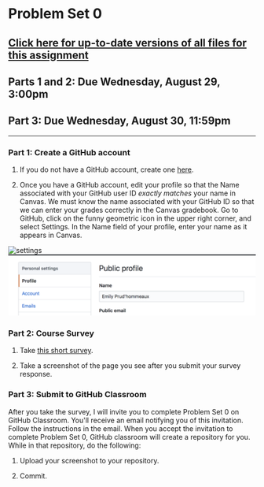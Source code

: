 # Problem Set 0
## [Click here for up-to-date versions of all files for this assignment](https://github.com/BC-CSCI-1102-F18-MW/ps0)

## Parts 1 and 2: Due Wednesday, August 29, 3:00pm
## Part 3: Due Wednesday, August 30, 11:59pm

---

### Part 1: Create a GitHub account
1. If you do not have a GitHub account, create one [here](https://github.com/join?source=header-home).

2. Once you have a GitHub account, edit your profile so that the Name associated with your GitHub user ID *exactly matches* your name in Canvas. We must know the name associated with your GitHub ID so that we can enter your grades correctly in the Canvas gradebook. Go to GitHub, click on the funny geometric icon in the upper right corner, and select Settings. In the Name field of your profile, enter your name as it appears in Canvas. 

 ![settings](settings.jpeg)
 ![profile](profile.png)
 
 

### Part 2: Course Survey

1. Take [this short survey](https://goo.gl/forms/gKiVUX25ZZH9XYnW2).

2. Take a screenshot of the page you see after you submit your survey response.


### Part 3: Submit to GitHub Classroom

After you take the survey, I will invite you to complete Problem Set 0 on GitHub Classroom. You'll receive an email notifying you of this invitation. Follow the instructions in the email. When you accept the invitation to complete Problem Set 0, GitHub classroom will create a repository for you. While in that repository, do the following:

1. Upload your screenshot to your repository.

2. Commit.
